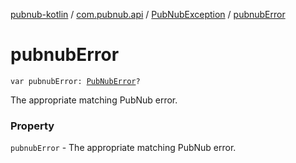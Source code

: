 [pubnub-kotlin](../../index.md) / [com.pubnub.api](../index.md) / [PubNubException](index.md) / [pubnubError](./pubnub-error.md)

# pubnubError

`var pubnubError: `[`PubNubError`](../-pub-nub-error/index.md)`?`

The appropriate matching PubNub error.

### Property

`pubnubError` - The appropriate matching PubNub error.